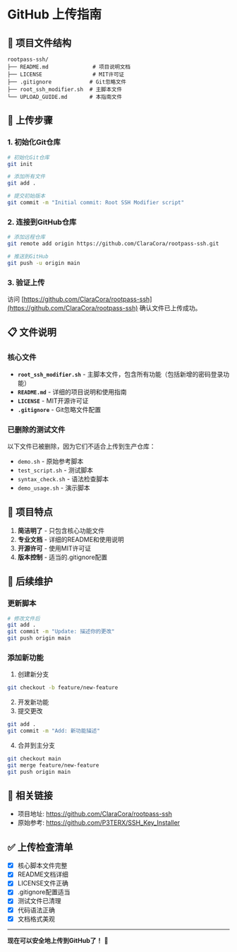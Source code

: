 # GitHub 上传指南

## 📁 项目文件结构

```
rootpass-ssh/
├── README.md              # 项目说明文档
├── LICENSE                # MIT许可证
├── .gitignore            # Git忽略文件
├── root_ssh_modifier.sh  # 主脚本文件
└── UPLOAD_GUIDE.md       # 本指南文件
```

## 🚀 上传步骤

### 1. 初始化Git仓库

```bash
# 初始化Git仓库
git init

# 添加所有文件
git add .

# 提交初始版本
git commit -m "Initial commit: Root SSH Modifier script"
```

### 2. 连接到GitHub仓库

```bash
# 添加远程仓库
git remote add origin https://github.com/ClaraCora/rootpass-ssh.git

# 推送到GitHub
git push -u origin main
```

### 3. 验证上传

访问 [https://github.com/ClaraCora/rootpass-ssh](https://github.com/ClaraCora/rootpass-ssh) 确认文件已上传成功。

## 📋 文件说明

### 核心文件

- **`root_ssh_modifier.sh`** - 主脚本文件，包含所有功能（包括新增的密码登录功能）
- **`README.md`** - 详细的项目说明和使用指南
- **`LICENSE`** - MIT开源许可证
- **`.gitignore`** - Git忽略文件配置

### 已删除的测试文件

以下文件已被删除，因为它们不适合上传到生产仓库：
- `demo.sh` - 原始参考脚本
- `test_script.sh` - 测试脚本
- `syntax_check.sh` - 语法检查脚本
- `demo_usage.sh` - 演示脚本

## 🎯 项目特点

1. **简洁明了** - 只包含核心功能文件
2. **专业文档** - 详细的README和使用说明
3. **开源许可** - 使用MIT许可证
4. **版本控制** - 适当的.gitignore配置

## 📝 后续维护

### 更新脚本

```bash
# 修改文件后
git add .
git commit -m "Update: 描述你的更改"
git push origin main
```

### 添加新功能

1. 创建新分支
```bash
git checkout -b feature/new-feature
```

2. 开发新功能
3. 提交更改
```bash
git add .
git commit -m "Add: 新功能描述"
```

4. 合并到主分支
```bash
git checkout main
git merge feature/new-feature
git push origin main
```

## 🔗 相关链接

- 项目地址: https://github.com/ClaraCora/rootpass-ssh
- 原始参考: https://github.com/P3TERX/SSH_Key_Installer

## ✅ 上传检查清单

- [x] 核心脚本文件完整
- [x] README文档详细
- [x] LICENSE文件正确
- [x] .gitignore配置适当
- [x] 测试文件已清理
- [x] 代码语法正确
- [x] 文档格式美观

---

**现在可以安全地上传到GitHub了！** 🎉 